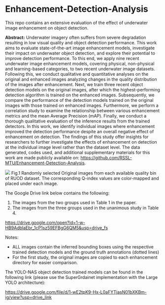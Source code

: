 # Enhancement-Detection-Analysis
This repo contains an extensive evaluation of the effect of underwater image enhancement on object detection.

**Abstract:** Underwater imagery often suffers from severe degradation resulting in low visual quality and object detection performance. This work aims to evaluate state-of-the-art image enhancement models, investigate their impact on underwater object detection, and explore their potential to improve detection performance. To this end, we apply nine recent underwater image enhancement models, covering physical, non-physical and learning-based categories, to two recent underwater image datasets. Following this, we conduct qualitative and quantitative analyses on the original and enhanced images analyzing changes in the quality distribution of the images after enhancement. Next, we train three recent object detection models on the original images, after which the highest-performing detection algorithm is trained on the enhanced images. Subsequently, we compare the performance of the detection models trained on the original images with those trained on enhanced images. Furthermore, we perform a correlation study to examine the relationship between various enhancement metrics and the mean Average Precision (mAP). Finally, we conduct a thorough qualitative evaluation of the inference results from the trained detectors. In this work, we identify individual images where enhancement improved the detection performance despite an overall negative effect of enhancement on detection. The findings of this study offer insights for researchers to further investigate the effects of enhancement on detection at the individual image level rather than the dataset level. The data generated, codes used, and additional supplementary materials for this work are made publicly available on: https://github.com/RSSL-MTU/Enhancement-Detection-Analysis.

![](Figs/Enh_RUOD.jpeg) Fig.1 Randomly selected Original images from each available quality bin of RUOD dataset. The corresponding Q-index values are color-mapped and placed under each image.


The Google Drive link below contains the following:
1. The images from the two groups used in Table 1 in the paper.       
2. The images from the three groups used in the unanimous study in Table 4.     

https://drive.google.com/open?id=1-w-HB9AdblaEbr_1cP1sz59EFBgG6QM5&usp=drive_fs

Notes:
- ALL images contain the inferred bounding boxes using the respective trained detection models and the ground truth annotations (dotted lines)
- For the first study, the original images are copied to each enhancement directory for easier comparison.

The YOLO-NAS object detection trained models can be found in the following link (please use the SuperGrdainet implementation with the Large YOLO architecture):

https://drive.google.com/file/d/1-wE2tpK9-Hx-L0aFYTjasN01bXKBm-ig/view?usp=drive_link
